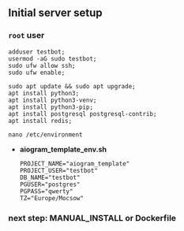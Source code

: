 ## Initial server setup
### `root` user
```
adduser testbot;
usermod -aG sudo testbot;
sudo ufw allow ssh;
sudo ufw enable;
```

```
sudo apt update && sudo apt upgrade;
apt install python3;
apt install python3-venv;
apt install python3-pip;
apt install postgresql postgresql-contrib;
apt install redis;
```

```
nano /etc/environment
```
- **aiogram_template_env.sh**
    ```
    PROJECT_NAME="aiogram_template"
    PROJECT_USER="testbot"
    DB_NAME="testbot"
    PGUSER="postgres"
    PGPASS="qwerty"
    TZ="Europe/Mocsow"
    ```
### next step: MANUAL_INSTALL or Dockerfile